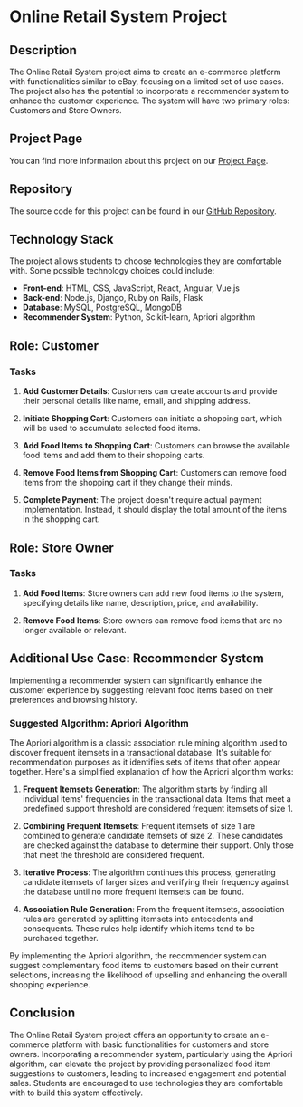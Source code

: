 # Online Retail System Project

## Description

The Online Retail System project aims to create an e-commerce platform with functionalities similar to eBay, focusing on a limited set of use cases. The project also has the potential to incorporate a recommender system to enhance the customer experience. The system will have two primary roles: Customers and Store Owners.

## Project Page

You can find more information about this project on our [Project Page]([https://your-project-page-url](https://cepdnaclk.github.io/e19-co227-Online-Retail-System/)).

## Repository

The source code for this project can be found in our [GitHub Repository]([https://github.com/your-username/your-repo-name](https://github.com/cepdnaclk/e19-co227-Online-Retail-System)).

## Technology Stack

The project allows students to choose technologies they are comfortable with. Some possible technology choices could include:

- **Front-end**: HTML, CSS, JavaScript, React, Angular, Vue.js
- **Back-end**: Node.js, Django, Ruby on Rails, Flask
- **Database**: MySQL, PostgreSQL, MongoDB
- **Recommender System**: Python, Scikit-learn, Apriori algorithm

## Role: Customer

### Tasks

1. **Add Customer Details**: Customers can create accounts and provide their personal details like name, email, and shipping address.

2. **Initiate Shopping Cart**: Customers can initiate a shopping cart, which will be used to accumulate selected food items.

3. **Add Food Items to Shopping Cart**: Customers can browse the available food items and add them to their shopping carts.

4. **Remove Food Items from Shopping Cart**: Customers can remove food items from the shopping cart if they change their minds.

5. **Complete Payment**: The project doesn't require actual payment implementation. Instead, it should display the total amount of the items in the shopping cart.

## Role: Store Owner

### Tasks

1. **Add Food Items**: Store owners can add new food items to the system, specifying details like name, description, price, and availability.

2. **Remove Food Items**: Store owners can remove food items that are no longer available or relevant.

## Additional Use Case: Recommender System

Implementing a recommender system can significantly enhance the customer experience by suggesting relevant food items based on their preferences and browsing history.

### Suggested Algorithm: Apriori Algorithm

The Apriori algorithm is a classic association rule mining algorithm used to discover frequent itemsets in a transactional database. It's suitable for recommendation purposes as it identifies sets of items that often appear together. Here's a simplified explanation of how the Apriori algorithm works:

1. **Frequent Itemsets Generation**: The algorithm starts by finding all individual items' frequencies in the transactional data. Items that meet a predefined support threshold are considered frequent itemsets of size 1.

2. **Combining Frequent Itemsets**: Frequent itemsets of size 1 are combined to generate candidate itemsets of size 2. These candidates are checked against the database to determine their support. Only those that meet the threshold are considered frequent.

3. **Iterative Process**: The algorithm continues this process, generating candidate itemsets of larger sizes and verifying their frequency against the database until no more frequent itemsets can be found.

4. **Association Rule Generation**: From the frequent itemsets, association rules are generated by splitting itemsets into antecedents and consequents. These rules help identify which items tend to be purchased together.

By implementing the Apriori algorithm, the recommender system can suggest complementary food items to customers based on their current selections, increasing the likelihood of upselling and enhancing the overall shopping experience.

## Conclusion

The Online Retail System project offers an opportunity to create an e-commerce platform with basic functionalities for customers and store owners. Incorporating a recommender system, particularly using the Apriori algorithm, can elevate the project by providing personalized food item suggestions to customers, leading to increased engagement and potential sales. Students are encouraged to use technologies they are comfortable with to build this system effectively.
